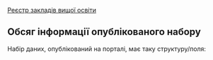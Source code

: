 [Реєстр закладів вищої освіти](https://data.gov.ua/dataset/55069524-985e-4b0f-ae64-75070d28197a)


Обсяг інформації опублікованого набору
---

Набір даних, опублікований на порталі, має таку структуру/поля:
